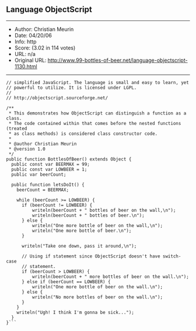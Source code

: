 
## Language ObjectScript ##
---
- Author: Christian Meurin
- Date: 04/20/06
- Info: http
- Score:  (3.02 in 114 votes)
- URL: n/a
- Original URL: http://www.99-bottles-of-beer.net/language-objectscript-1130.html
---

```// ObjectScript is a language for the Java VM that resembles a sort of
// simplified JavaScript. The language is small and easy to learn, yet
// powerful to utilize. It is licensed under LGPL.
//
// http://objectscript.sourceforge.net/

/**
 * This demonstrates how ObjectScript can distinguish a function as a class.
 * The code contained within that comes before the nested functions (treated
 * as class methods) is considered class constructor code.
 *
 * @author Christian Meurin
 * @version 1.0
 */
public function BottlesOfBeer() extends Object {
  public const var BEERMAX = 99;
  public const var LOWBEER = 1;
  public var beerCount;

  public function letsDoIt() {
    beerCount = BEERMAX;

    while (beerCount >= LOWBEER) {
      if (beerCount != LOWBEER) {
          writeln(beerCount + " bottles of beer on the wall,\n");
          writeln(beerCount + " bottles of beer.\n");
      } else {
          writeln("One more bottle of beer on the wall,\n");
          writeln("One more bottle of beer.\n");
      }

      writeln("Take one down, pass it around,\n");

      // Using if statement since ObjectScript doesn't have switch-case
      // statement.
      if (beerCount > LOWBEER) {
          writeln(beerCount + " more bottles of beer on the wall.\n");
      } else if (beerCount == LOWBEER) {
          writeln("One more bottle of beer on the wall.\n");
      } else {
          writeln("No more bottles of beer on the wall.\n");
      }
    }
    writeln("Ugh! I think I'm gonna be sick...");
  }
}```